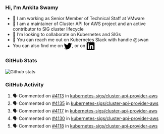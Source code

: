 ### Hi, I’m Ankita Swamy

- 💼 I am working as Senior Member of Technical Staff at VMware
- 👀 I am a maintainer of Cluster API for AWS project and an active contributor to SIG cluster lifecycle
- 💞️ I’m looking to collaborate on Kubernetes and SIGs
- 💬 You can reach me out on Kubernetes Slack with handle @swan
- You can also find me on <a href="https://twitter.com/SwamyAnkita" target="blank"><img align="center" src="https://raw.githubusercontent.com/Ankitasw/Ankitasw/master/svg/twitter.svg" alt="Ankitasw" height="25" width="25" color="#1DA1f2" /></a>, or on <a href="https://www.linkedin.com/in/Ankitaswamy/" target="blank"><img align="center" src="https://raw.githubusercontent.com/Ankitasw/Ankitasw/master/svg/linkedin.svg" alt="Ankitasw" height="25" width="25" /></a>

### GitHub Stats
![Github stats](https://github-readme-stats.vercel.app/api?username=Ankitasw&count_private=true&show_icons=true&theme=tokyonight)

### GitHub Activity 
<!--START_SECTION:activity-->
1. 🗣 Commented on [#4113](https://github.com/kubernetes-sigs/cluster-api-provider-aws/issues/4113) in [kubernetes-sigs/cluster-api-provider-aws](https://github.com/kubernetes-sigs/cluster-api-provider-aws)
2. 🗣 Commented on [#4135](https://github.com/kubernetes-sigs/cluster-api-provider-aws/issues/4135) in [kubernetes-sigs/cluster-api-provider-aws](https://github.com/kubernetes-sigs/cluster-api-provider-aws)
3. 🗣 Commented on [#4117](https://github.com/kubernetes-sigs/cluster-api-provider-aws/issues/4117) in [kubernetes-sigs/cluster-api-provider-aws](https://github.com/kubernetes-sigs/cluster-api-provider-aws)
4. 🗣 Commented on [#4130](https://github.com/kubernetes-sigs/cluster-api-provider-aws/issues/4130) in [kubernetes-sigs/cluster-api-provider-aws](https://github.com/kubernetes-sigs/cluster-api-provider-aws)
5. 🗣 Commented on [#4118](https://github.com/kubernetes-sigs/cluster-api-provider-aws/issues/4118) in [kubernetes-sigs/cluster-api-provider-aws](https://github.com/kubernetes-sigs/cluster-api-provider-aws)
<!--END_SECTION:activity-->
